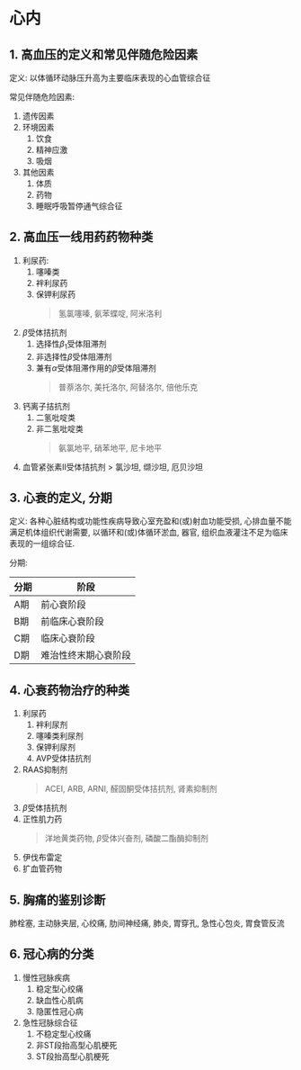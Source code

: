 # 心内

## 1. 高血压的定义和常见伴随危险因素

定义: 以体循环动脉压升高为主要临床表现的心血管综合征

常见伴随危险因素:

1. 遗传因素
2. 环境因素
   1. 饮食
   2. 精神应激
   3. 吸烟
3. 其他因素
   1. 体质
   2. 药物
   3. 睡眠呼吸暂停通气综合征

## 2. 高血压一线用药药物种类

1. 利尿药:
   1. 噻嗪类
   2. 袢利尿药
   3. 保钾利尿药
        > 氢氯噻嗪, 氨苯蝶啶, 阿米洛利
2. $\beta$受体拮抗剂
   1. 选择性$\beta _1$受体阻滞剂
   2. 非选择性$\beta$受体阻滞剂
   3. 兼有$\alpha$受体阻滞作用的$\beta$受体阻滞剂
        > 普萘洛尔, 美托洛尔, 阿替洛尔, 倍他乐克
3. 钙离子拮抗剂
   1. 二氢吡啶类
   2. 非二氢吡啶类
        > 氨氯地平, 硝苯地平, 尼卡地平
4. 血管紧张素Ⅱ受体拮抗剂
        > 氯沙坦, 缬沙坦, 厄贝沙坦

## 3. 心衰的定义, 分期

定义: 各种心脏结构或功能性疾病导致心室充盈和(或)射血功能受损, 心排血量不能满足机体组织代谢需要, 以循环和(或)体循环淤血, 器官, 组织血液灌注不足为临床表现的一组综合征.

分期:

| 分期 | 阶段 |
| ---- | ---- |
| A期 | 前心衰阶段 |
| B期 | 前临床心衰阶段 |
| C期 | 临床心衰阶段 |
| D期 | 难治性终末期心衰阶段 |

## 4. 心衰药物治疗的种类

1. 利尿药
   1. 袢利尿剂
   2. 噻嗪类利尿剂
   3. 保钾利尿剂
   4. AVP受体拮抗剂
2. RAAS抑制剂
    > ACEI, ARB, ARNI, 醛固酮受体拮抗剂, 肾素抑制剂
3. $\beta$受体拮抗剂
4. 正性肌力药
    > 洋地黄类药物, $\beta$受体兴奋剂, 磷酸二酯酶抑制剂
5. 伊伐布雷定
6. 扩血管药物

## 5. 胸痛的鉴别诊断

肺栓塞, 主动脉夹层, 心绞痛, 肋间神经痛, 肺炎, 胃穿孔, 急性心包炎, 胃食管反流

## 6. 冠心病的分类

1. 慢性冠脉疾病
   1. 稳定型心绞痛
   2. 缺血性心肌病
   3. 隐匿性冠心病
2. 急性冠脉综合征
   1. 不稳定型心绞痛
   2. 非ST段抬高型心肌梗死
   3. ST段抬高型心肌梗死
